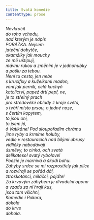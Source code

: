 ```yaml
---
title: Svatá komedie
contentType: prose
---
```


<section>

_Nevkročit  
do toho vchodu,  
nad kterým je nápis  
PORÁŽKA. Nejsem  
jateční dobytče,  
okamžiky jak mouchy  
ze mě uštipují,  
mávnu rukou a změním je v jednohubky  
a pošlu za tebou.  
Není tu cesta, jen nebe  
s krucifixy a kuželkami madon,  
voní jak perník, celá kuchyň  
katolictví, papež drtí pepř, ne,  
je to střelný prach  
pro středověké obludy z kraje světa,  
s tváří místo prsou, o jedné noze,  
s čertím kopytem,  
to jsou oni,  
to jsem já,  
ó Vatikáne! Pod sloupořadím chrámu  
jíme ryby a krmíme holuby,  
vedle v restauracích nad bílými ubrusy  
vidličky nabodávají  
úsměvy, to cinká, och svatá  
delikateso! svatý rybolove!  
_Poezie je marnivá a škodí bohu._  
Záhyby srdce se mi rozprostřely jak plíce  
a rozvírají se pořád dál,  
ztroskotanci, miláčci, pojďte!  
Za krvavým záhybem je divadelní opona  
a vzadu za ní hrají kus,  
jsou tam všichni,  
Komedie i Pokora,  
dokola  
do krve  
dohola._

</section>
